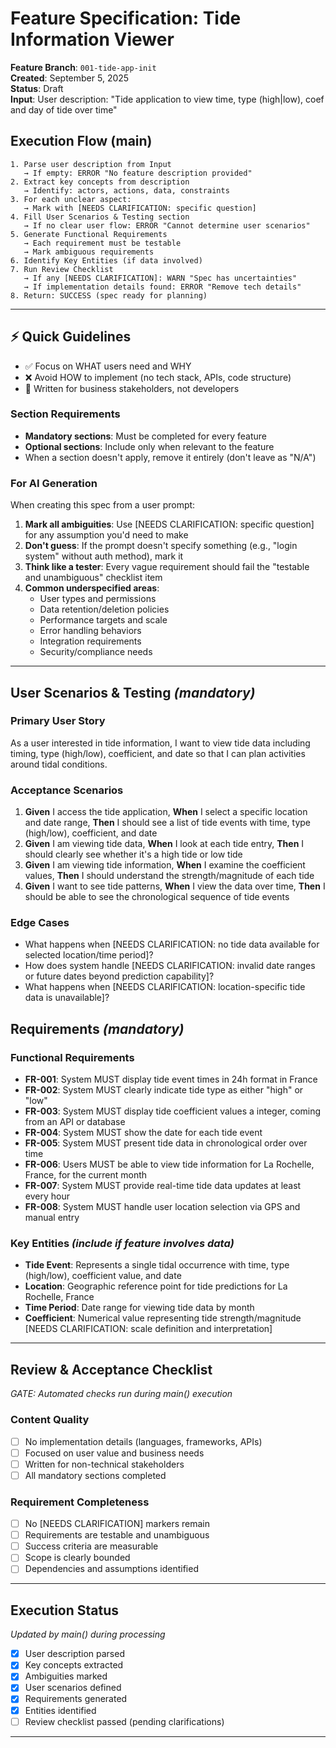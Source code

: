 # Feature Specification: Tide Information Viewer

**Feature Branch**: `001-tide-app-init`  
**Created**: September 5, 2025  
**Status**: Draft  
**Input**: User description: "Tide application to view time, type (high|low), coef and day of tide over time"

## Execution Flow (main)
```
1. Parse user description from Input
   → If empty: ERROR "No feature description provided"
2. Extract key concepts from description
   → Identify: actors, actions, data, constraints
3. For each unclear aspect:
   → Mark with [NEEDS CLARIFICATION: specific question]
4. Fill User Scenarios & Testing section
   → If no clear user flow: ERROR "Cannot determine user scenarios"
5. Generate Functional Requirements
   → Each requirement must be testable
   → Mark ambiguous requirements
6. Identify Key Entities (if data involved)
7. Run Review Checklist
   → If any [NEEDS CLARIFICATION]: WARN "Spec has uncertainties"
   → If implementation details found: ERROR "Remove tech details"
8. Return: SUCCESS (spec ready for planning)
```

---

## ⚡ Quick Guidelines
- ✅ Focus on WHAT users need and WHY
- ❌ Avoid HOW to implement (no tech stack, APIs, code structure)
- 👥 Written for business stakeholders, not developers

### Section Requirements
- **Mandatory sections**: Must be completed for every feature
- **Optional sections**: Include only when relevant to the feature
- When a section doesn't apply, remove it entirely (don't leave as "N/A")

### For AI Generation
When creating this spec from a user prompt:
1. **Mark all ambiguities**: Use [NEEDS CLARIFICATION: specific question] for any assumption you'd need to make
2. **Don't guess**: If the prompt doesn't specify something (e.g., "login system" without auth method), mark it
3. **Think like a tester**: Every vague requirement should fail the "testable and unambiguous" checklist item
4. **Common underspecified areas**:
   - User types and permissions
   - Data retention/deletion policies  
   - Performance targets and scale
   - Error handling behaviors
   - Integration requirements
   - Security/compliance needs

---

## User Scenarios & Testing *(mandatory)*

### Primary User Story
As a user interested in tide information, I want to view tide data including timing, type (high/low), coefficient, and date so that I can plan activities around tidal conditions.

### Acceptance Scenarios
1. **Given** I access the tide application, **When** I select a specific location and date range, **Then** I should see a list of tide events with time, type (high/low), coefficient, and date
2. **Given** I am viewing tide data, **When** I look at each tide entry, **Then** I should clearly see whether it's a high tide or low tide
3. **Given** I am viewing tide information, **When** I examine the coefficient values, **Then** I should understand the strength/magnitude of each tide
4. **Given** I want to see tide patterns, **When** I view the data over time, **Then** I should be able to see the chronological sequence of tide events

### Edge Cases
- What happens when [NEEDS CLARIFICATION: no tide data available for selected location/time period]?
- How does system handle [NEEDS CLARIFICATION: invalid date ranges or future dates beyond prediction capability]?
- What happens when [NEEDS CLARIFICATION: location-specific tide data is unavailable]?

## Requirements *(mandatory)*

### Functional Requirements
- **FR-001**: System MUST display tide event times in 24h format in France
- **FR-002**: System MUST clearly indicate tide type as either "high" or "low"
- **FR-003**: System MUST display tide coefficient values a integer, coming from an API or database
- **FR-004**: System MUST show the date for each tide event
- **FR-005**: System MUST present tide data in chronological order over time
- **FR-006**: Users MUST be able to view tide information for La Rochelle, France, for the current month
- **FR-007**: System MUST provide real-time tide data updates at least every hour
- **FR-008**: System MUST handle user location selection via GPS and manual entry

### Key Entities *(include if feature involves data)*
- **Tide Event**: Represents a single tidal occurrence with time, type (high/low), coefficient value, and date
- **Location**: Geographic reference point for tide predictions for La Rochelle, France
- **Time Period**: Date range for viewing tide data by month
- **Coefficient**: Numerical value representing tide strength/magnitude [NEEDS CLARIFICATION: scale definition and interpretation]

---

## Review & Acceptance Checklist
*GATE: Automated checks run during main() execution*

### Content Quality
- [ ] No implementation details (languages, frameworks, APIs)
- [ ] Focused on user value and business needs
- [ ] Written for non-technical stakeholders
- [ ] All mandatory sections completed

### Requirement Completeness
- [ ] No [NEEDS CLARIFICATION] markers remain
- [ ] Requirements are testable and unambiguous  
- [ ] Success criteria are measurable
- [ ] Scope is clearly bounded
- [ ] Dependencies and assumptions identified

---

## Execution Status
*Updated by main() during processing*

- [x] User description parsed
- [x] Key concepts extracted
- [x] Ambiguities marked
- [x] User scenarios defined
- [x] Requirements generated
- [x] Entities identified
- [ ] Review checklist passed (pending clarifications)

---
